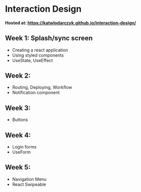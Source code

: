 # Interaction Design

#### Hosted at: https://katwlodarczyk.github.io/interaction-design/

## Week 1: Splash/sync screen
- Creating a react application
- Using styled components
- UseState, UseEffect

## Week 2:
- Routing, Deploying, Workflow
- Notification component

## Week 3:
- Buttons

## Week 4:
- Login forms
- UseForm

## Week 5:
- Navigation Menu
- React Swipeable